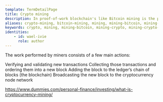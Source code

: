 ```yaml
---
template: TermDetailPage
title: Crypto mining
description: In proof-of-work blockchain's like Bitcoin mining is the process by which new crypto-currencies or digital assets are created and distributed to the blockchain's decentralized ledger.
aliases: crypto-mining, bitcoin-mining, mining, mining-bitcoin, mining-crypto, mining-crypto-currencies, mining-crypto-assets, staking, proof-of-work, proof-of-stake
keywords: crypto, mining, mining-bitcoin, mining-crypto, mining-crypto-currencies, mining-crypto-assets, staking, proof-of-work, proof-of-stake
identities: 
    - id: wael-ivie
      role: author
---
```


The work performed by miners consists of a few main actions:

Verifying and validating new transactions
Collecting those transactions and ordering them into a new block
Adding the block to the ledger’s chain of blocks (the blockchain)
Broadcasting the new block to the cryptocurrency node network

https://www.dummies.com/personal-finance/investing/what-is-cryptocurrency-mining/